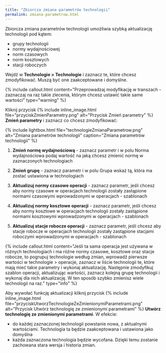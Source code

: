 ```yaml
---
title: "Zbiorcza zmiana parametrów technologii"
permalink: zmiana-parametrow.html 
---
```


Zbiorcza zmiana parametrów technologii umożliwia szybką aktualizację technologii pod kątem:
- grupy technologii
- normy wydajnościowej
- norm czasowych
- norm kosztowych
- stacji roboczych

Wejdź w **Technologie > Technologie** i zaznacz te, które chcesz zmodyfikować. Muszą być one zaakceptowane i domyślne. 

{% include callout.html content="Przeprowadzaj modyfikację w transzach - zaznaczaj na raz takie zlecenia, którym chcesz ustawić takie same wartości" type="warning" %}

Kliknij przycisk {% include inline_image.html file="przyciskZmienParametry.png" alt="Przycisk Zmień parametry" %} **Zmień parametry** i zaznacz co chcesz zmodyfikować:

{% include lightbox.html file="technologieZmianaParametrow.png" alt="Zmiana parametrów technologii" caption="Zmiana parametrów technologii" %}

1. **Zmień normę wydajnościową** - zaznacz parametr i w polu Norma wydajnościowa podaj wartość na jaką chcesz zmienić normę w zaznaczonych technologiach

2. **Zmień grupę** - zaznacz parametr i w polu Grupa wskaż tą, która ma zostać ustawiona w technologiach

3. **Aktualizuj normy czasowe operacji** - zaznacz parametr, jeśli chcesz aby normy czasowe w operacjach technologii zostały zastąpione normami czasowymi wprowadzonymi w operacjach - szablonach

4. **Aktualizuj normy kosztowe operacji** - zaznacz parametr, jeśli chcesz aby normy kosztowe w operacjach technologii zostały zastąpione normami kosztowymi wprowadzonymi w operacjach - szablonach

5. **Aktualizuj stacje robocze operacji** - zaznacz parametr, jeśli chcesz aby stacje robocze w operacjach technologii zostały zastąpione stacjami roboczymi wprowadzonymi w operacjach - szablonach

{% include callout.html content="Jeśli ta sama operacja jest używana w różnych technologiach i ma różne normy czasowe, kosztowe oraz stacje robocze, to pogrupuj technologie według zmian, wprowadź pierwsze wartości w technologie > operacje, zaznacz w liście technologii te, które mają mieć takie parametry i wykonaj aktualizację. Następnie zmodyfikuj szablon operacji, aktualizując wartości, zaznacz kolejną grupę technologii i wykonaj dla nich aktualizację. W ten sposób szybko zmienisz wiele technologii na raz." type="info" %}

Aby wywołać funkcję aktualizacji kliknij przycisk {% include inline_image.html file="przyciskUtworzTechnologieZeZmienionymiParametrami.png" alt="Przycisk Utwórz technologię ze zmienionymi parametrami" %} **Utwórz technologię ze zmienionymi parametrami**. W efekcie:
- do każdej zaznaczonej technologii powstanie nowa, z aktualnymi wartościami. Technologia ta będzie zaakceptowana i ustawiona jako domyślna
- każda zaznaczona technologia będzie wycofana. Dzięki temu zostanie zachowana stara wersja i historia zmian.